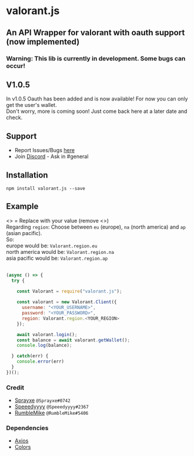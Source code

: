 # valorant.js
## An API Wrapper for valorant with oauth support (now implemented)
### Warning: This lib is currently in development. Some bugs can occur!

## V1.0.5
In v1.0.5 Oauth has been added and is now available! For now you can only get the user's wallet.\
Don't worry, more is coming soon! Just come back here at a later date and check.

## Support
* Report Issues/Bugs [here](https://github.com/Sprayxe/valorant.js/issues)
* Join [Discord](https://discord.gg/q37Dfyn) - Ask in #general

## Installation
```npm install valorant.js --save```

## Example 
<> = Replace with your value (remove <>)\
Regarding `region`: Choose between `eu` (europe), `na` (north america) and `ap` (asian pacific).\
So:\
europe would be: `Valorant.region.eu`\
north america would be: `Valorant.region.na`\
asia pacific would be: `Valorant.region.ap`\
</br>

```js
(async () => {
  try {

    const Valorant = require("valorant.js");
  
    const valorant = new Valorant.Client({
      username: "<YOUR_USERNAME>",
      password: "<YOUR_PASSWORD>",
      region: Valorant.region.<YOUR_REGION>
    });

    await valorant.login();
    const balance = await valorant.getWallet();
    console.log(balance);

  } catch(err) {
    console.error(err)
  }
})();
```

### Credit
* [Sprayxe](https://twitter.com/Sprayxe_) `@Sprayxe#0742`
* [Speeedyyyy](https://twitter.com/Speeedyyyytv) `@Speeedyyyy#2367`
* [RumbleMike](https://twitter.com/RumbleMikee) `@RumbleMike#5406`

### Dependencies
* [Axios](https://www.npmjs.com/package/axios)
* [Colors](https://www.npmjs.com/package/colors)


